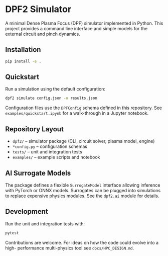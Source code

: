 # DPF2 Simulator

A minimal Dense Plasma Focus (DPF) simulator implemented in Python.  This
project provides a command line interface and simple models for the
external circuit and pinch dynamics.

## Installation

```bash
pip install -e .
```

## Quickstart

Run a simulation using the default configuration:

```bash
dpf2 simulate config.json -o results.json
```

Configuration files use the `DPFConfig` schema defined in this repository.
See `examples/quickstart.ipynb` for a walk-through in a Jupyter notebook.

## Repository Layout

- `dpf2/` – simulator package (CLI, circuit solver, plasma model, engine)
- `*config.py` – configuration schemas
- `tests/` – unit and integration tests
- `examples/` – example scripts and notebook

## AI Surrogate Models

The package defines a flexible `SurrogateModel` interface allowing
inference with PyTorch or ONNX models. Surrogates can be plugged into
simulations to replace expensive physics modules. See the `dpf2.ai`
module for details.

## Development

Run the unit and integration tests with:

```bash
pytest
```

Contributions are welcome.  For ideas on how the code could evolve into a high-
performance multi-physics tool see `docs/HPC_DESIGN.md`.
